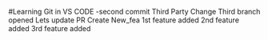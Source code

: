 #Learning Git in VS CODE
-second commit
Third Party Change
Third branch opened
Lets update PR
Create New_fea
1st feature added
2nd feature added
3rd feature added